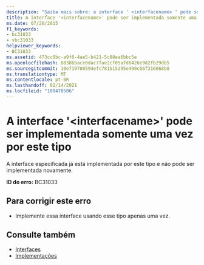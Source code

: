 ```yaml
---
description: "Saiba mais sobre: a interface ' <interfacename> ' pode ser implementada apenas uma vez por este tipo"
title: A interface '<interfacename>' pode ser implementada somente uma vez por este tipo
ms.date: 07/20/2015
f1_keywords:
- bc31033
- vbc31033
helpviewer_keywords:
- BC31033
ms.assetid: 473cc0bc-a9f0-4ae5-b421-5c08ea6bbc5e
ms.openlocfilehash: 8838bbace0dac7fae2cf05afd6426e9d2fb29db5
ms.sourcegitcommit: 10e719780594efc781b15295e499c66f316068b8
ms.translationtype: MT
ms.contentlocale: pt-BR
ms.lasthandoff: 02/14/2021
ms.locfileid: "100470506"
---
```

# <a name="interface-interfacename-can-be-implemented-only-once-by-this-type"></a>A interface '\<interfacename>' pode ser implementada somente uma vez por este tipo

A interface especificada já está implementada por este tipo e não pode ser implementada novamente.  
  
 **ID do erro:** BC31033  
  
## <a name="to-correct-this-error"></a>Para corrigir este erro  
  
- Implemente essa interface usando esse tipo apenas uma vez.  
  
## <a name="see-also"></a>Consulte também

- [Interfaces](../programming-guide/language-features/interfaces/index.md)
- [Implementações](../language-reference/statements/implements-clause.md)
